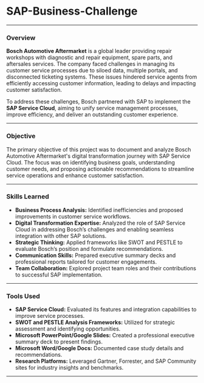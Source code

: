 # SAP-Business-Challenge



---

### **Overview**  
**Bosch Automotive Aftermarket** is a global leader providing repair workshops with diagnostic and repair equipment, spare parts, and aftersales services. The company faced challenges in managing its customer service processes due to siloed data, multiple portals, and disconnected ticketing systems. These issues hindered service agents from efficiently accessing customer information, leading to delays and impacting customer satisfaction.  

To address these challenges, Bosch partnered with SAP to implement the **SAP Service Cloud**, aiming to unify service management processes, improve efficiency, and deliver an outstanding customer experience.  

---

### **Objective**  
The primary objective of this project was to document and analyze Bosch Automotive Aftermarket's digital transformation journey with SAP Service Cloud. The focus was on identifying business goals, understanding customer needs, and proposing actionable recommendations to streamline service operations and enhance customer satisfaction.  

---

### **Skills Learned**  
- **Business Process Analysis:** Identified inefficiencies and proposed improvements in customer service workflows.  
- **Digital Transformation Expertise:** Analyzed the role of SAP Service Cloud in addressing Bosch’s challenges and enabling seamless integration with other SAP solutions.  
- **Strategic Thinking:** Applied frameworks like SWOT and PESTLE to evaluate Bosch’s position and formulate recommendations.  
- **Communication Skills:** Prepared executive summary decks and professional reports tailored for customer engagements.  
- **Team Collaboration:** Explored project team roles and their contributions to successful SAP implementation.  

---

### **Tools Used**  
- **SAP Service Cloud:** Evaluated its features and integration capabilities to improve service processes.  
- **SWOT and PESTLE Analysis Frameworks:** Utilized for strategic assessment and identifying opportunities.  
- **Microsoft PowerPoint/Google Slides:** Created a professional executive summary deck to present findings.  
- **Microsoft Word/Google Docs:** Documented case study details and recommendations.  
- **Research Platforms:** Leveraged Gartner, Forrester, and SAP Community sites for industry insights and benchmarks.  

---
